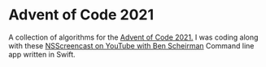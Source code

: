 #  Advent of Code 2021

A collection of algorithms for the [Advent of Code 2021.](https://adventofcode.com) 
I was coding along with these [NSScreencast on YouTube with Ben Scheirman](https://www.youtube.com/playlist?list=PLQ5O7EtSH6NtpaaME38vyIwXVFTCWDZfa) 
Command line app written in Swift.
